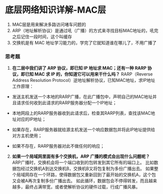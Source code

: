 # 底层网络知识详解-MAC层

1. MAC层是用来解决多路访问堵车问题的
2. ARP（地址解析协议）是通过吼（广播）的方式来寻找目标MAC地址的，吼完之后记住一段时间，这个叫缓存
3. 交换机是有 MAC 地址学习能力的，学完了它就知道谁在哪儿了，不用广播了


### 思考题
1. **在二层中我们讲了 ARP 协议，即已知 IP 地址求 MAC；还有一种 RARP 协议，即已知 MAC 求 IP 的，你知道它可以用来干什么吗？**
 RARP（Reverse Address Resolution Protocol）逆地址解析协议，已知MAC地址，求IP地址
 工作原理：
* 发送主机发送一个本地的RARP广播，在此广播包中，声明自己的MAC地址并且请求任何收到此请求的RARP服务器分配一个IP地址；

* 本地网段上的RARP服务器收到此请求后，检查其RARP列表，查找该MAC地址对应的IP地址；

* 如果存在，RARP服务器就给源主机发送一个响应数据包并将此IP地址提供给对方主机使用；

* 如果不存在，RARP服务器对此不做任何的响应；

2. **如果一个局域网里面有多个交换机，ARP 广播的模式会出现什么问题呢？**
ARP广播时，交换机会将一个端口收到的包转发到其它所有的端口上。
比如数据包经过交换机A到达交换机B，交换机B又将包复制为多份广播出去。
如果整个局域网存在一个环路，使得数据包又重新回到了最开始的交换机A，这个包又会被A再次复制多份广播出去。
如此循环，数据包会不停得转发，而且越来越多，最终占满带宽，或者使解析协议的硬件过载，行成广播风暴。